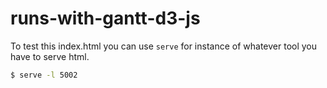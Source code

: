 # runs-with-gantt-d3-js

To test this index.html you can use `serve` for instance of whatever tool you have to serve html.

```sh
$ serve -l 5002
```

